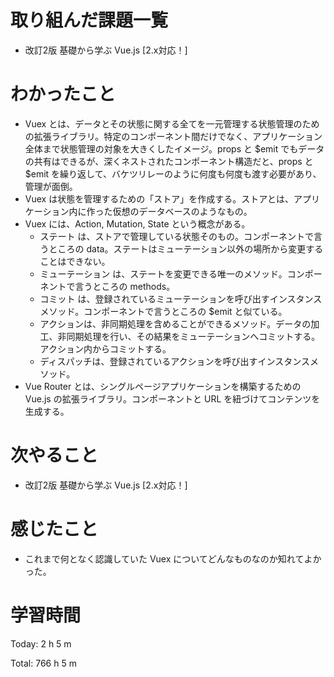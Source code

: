 # 取り組んだ課題一覧
- 改訂2版 基礎から学ぶ Vue.js [2.x対応！]

# わかったこと
- Vuex とは、データとその状態に関する全てを一元管理する状態管理のための拡張ライブラリ。特定のコンポーネント間だけでなく、アプリケーション全体まで状態管理の対象を大きくしたイメージ。props と $emit でもデータの共有はできるが、深くネストされたコンポーネント構造だと、props と $emit を繰り返して、バケツリレーのように何度も何度も渡す必要があり、管理が面倒。
- Vuex は状態を管理するための「ストア」を作成する。ストアとは、アプリケーション内に作った仮想のデータベースのようなもの。
- Vuex には、Action, Mutation, State という概念がある。
  - ステート は、ストアで管理している状態そのもの。コンポーネントで言うところの data。ステートはミューテーション以外の場所から変更することはできない。
  - ミューテーション は、ステートを変更できる唯一のメソッド。コンポーネントで言うところの methods。
  - コミット は、登録されているミューテーションを呼び出すインスタンスメソッド。コンポーネントで言うところの $emit と似ている。
  - アクションは、非同期処理を含めることができるメソッド。データの加工、非同期処理を行い、その結果をミューテーションへコミットする。アクション内からコミットする。
  - ディスパッチは、登録されているアクションを呼び出すインスタンスメソッド。
- Vue Router とは、シングルページアプリケーションを構築するための Vue.js の拡張ライブラリ。コンポーネントと URL を紐づけてコンテンツを生成する。


# 次やること
- 改訂2版 基礎から学ぶ Vue.js [2.x対応！]

# 感じたこと
- これまで何となく認識していた Vuex についてどんなものなのか知れてよかった。

# 学習時間
Today: 2 h 5 m

Total: 766 h 5 m
